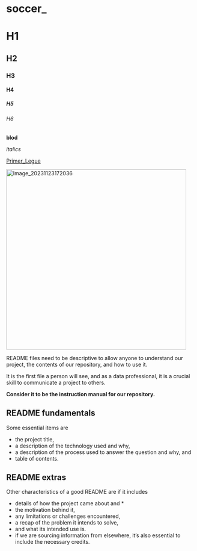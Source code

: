 # soccer_
# H1
## H2
### H3
#### H4
##### H5
###### H6

**blod**

*italics*

[Primer_Legue](https://www.premierleague.com/)

<img width="479" alt="Image_20231123172036" src="https://github.com/OscarUribeSalazar/soccer_/assets/121056530/e8b36a49-c152-4a22-9654-6bca81682606">

README files need to be descriptive to allow anyone to understand our project, the contents of our repository, and how to use it.

It is the first file a person will see, and as a data professional, it is a crucial skill to communicate a project to others. 

**Consider it to be the instruction manual for our repository.**

## README fundamentals
Some essential items are 
* the project title, 
* a description of the technology used and why,
* a description of the process used to answer the question and why, and 
* table of contents.

## README extras
Other characteristics of a good README are if it includes 
* details of how the project came about and *
*  the motivation behind it,
*  any limitations or challenges encountered,
*  a recap of the problem it intends to solve,
*  and what its intended use is.
*  if we are sourcing information from elsewhere, it’s also essential to include the necessary credits.

